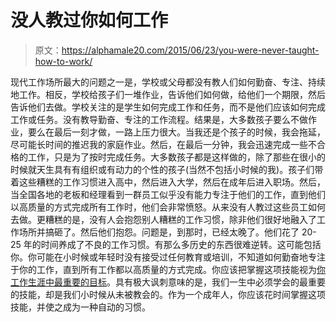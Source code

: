 # 没人教过你如何工作

> 原文：<https://alphamale20.com/2015/06/23/you-were-never-taught-how-to-work/>

现代工作场所最大的问题之一是，学校或父母都没有教人们如何勤奋、专注、持续地工作。相反，学校给孩子们一堆作业，告诉他们如何做，给他们一个期限，然后告诉他们去做。学校关注的是学生如何完成工作和任务，而不是他们应该如何完成工作或任务。没有教导勤奋、专注的工作流程。结果是，大多数孩子要么不做作业，要么在最后一刻才做，一路上压力很大。当我还是个孩子的时候，我会拖延，尽可能长时间的推迟我的家庭作业。然后，在最后一分钟，我会迅速完成一些不合格的工作，只是为了按时完成任务。大多数孩子都是这样做的，除了那些在很小的时候就天生具有有组织或有动力的个性的孩子(当然不包括小时候的我)。孩子们带着这些糟糕的工作习惯进入高中，然后进入大学，然后在成年后进入职场。然后，当全国各地的老板和经理看到一群员工似乎没有能力专注于他们的工作，直到他们以高质量的方式完成所有工作时，他们会非常愤怒。从来没有人教过这些员工如何去做。更糟糕的是，没有人会抱怨别人糟糕的工作习惯，除非他们很好地融入了工作场所并搞砸了。然后他们抱怨。问题是，到那时，已经太晚了。他们花了 20-25 年的时间养成了不良的工作习惯。有那么多历史的东西很难逆转。这可能包括你。你可能在小时候或年轻时没有接受过任何教育或培训，不知道如何勤奋地专注于你的工作，直到所有工作都以高质量的方式完成。你应该把掌握这项技能视为[你工作生涯中最重要的目标](http://www.sublimeyourtime.com/2015/04/07/the-single-most-important-life-skill/)。具有极大讽刺意味的是，我们一生中必须学会的最重要的技能，却是我们小时候从未被教会的。作为一个成年人，你应该花时间掌握这项技能，并使之成为一种自动的习惯。